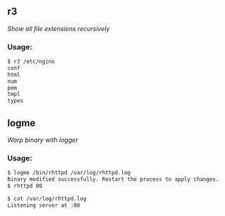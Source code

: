 ## r3
*Show all file extensions recursively*

### Usage:
```bash
$ r3 /etc/nginx
conf
html
num
pem
tmpl
types
```

## logme
*Warp binary with logger*

### Usage:
```bash
$ logme /bin/rhttpd /var/log/rhttpd.log
Binary modified successfully. Restart the process to apply changes.
$ rhttpd 80 

$ cat /var/log/rhttpd.log
Listening server at :80
```
